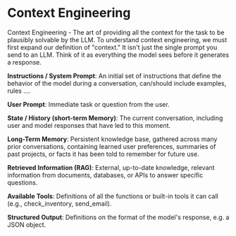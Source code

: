 # Context Engineering

Context Engineering - The art of providing all the context for the task to be plausibly solvable by the LLM. To understand context engineering, we must first expand our definition of "context." It isn't just the single prompt you send to an LLM. Think of it as everything the model sees before it generates a response. 

**Instructions / System Prompt**: An initial set of instructions that define the behavior of the model during a conversation, can/should include examples, rules ….

**User Prompt**: Immediate task or question from the user.

**State / History (short-term Memory)**: The current conversation, including user and model responses that have led to this moment.

**Long-Term Memory**: Persistent knowledge base, gathered across many prior conversations, containing learned user preferences, summaries of past projects, or facts it has been told to remember for future use.

**Retrieved Information (RAG)**: External, up-to-date knowledge, relevant information from documents, databases, or APIs to answer specific questions.

**Available Tools**: Definitions of all the functions or built-in tools it can call (e.g., check_inventory, send_email).

**Structured Output**: Definitions on the format of the model's response, e.g. a JSON object.
